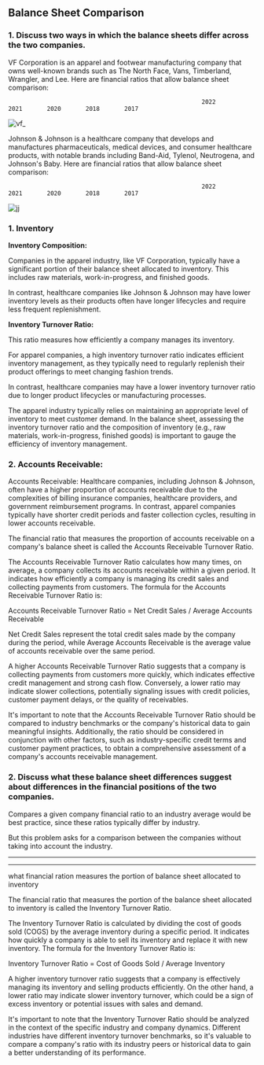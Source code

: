 ## Balance Sheet Comparison 

### 1. Discuss two ways in which the balance sheets differ across the two companies.
  
VF Corporation is an apparel and footwear manufacturing company that owns well-known brands such as The North Face, Vans, Timberland, Wrangler, and Lee. Here are financial ratios that allow balance sheet comparison: 

                                                           2022        2021       2020       2018       2017 
![vf_](https://github.com/jonfernq/Learning/assets/68504324/dc5f2622-4925-4701-9fd0-746d26425a4c)

Johnson & Johnson is a healthcare company that develops and manufactures pharmaceuticals, medical devices, and consumer healthcare products, with notable brands including Band-Aid, Tylenol, Neutrogena, and Johnson's Baby. Here are financial ratios that allow balance sheet comparison:

                                                           2022        2021       2020       2018       2017            
![jj](https://github.com/jonfernq/Learning/assets/68504324/a1c2a360-fc49-4a2f-856b-81afb984f6d2)

### 1. Inventory

**Inventory Composition:** 

Companies in the apparel industry, like VF Corporation, 
typically have a significant portion of their balance sheet allocated to inventory. 
This includes raw materials, work-in-progress, and finished goods. 

In contrast, healthcare companies like Johnson & Johnson may have lower inventory
levels as their products often have longer lifecycles and require less frequent replenishment.

**Inventory Turnover Ratio:** 

This ratio measures how efficiently a company manages its inventory. 

For apparel companies, a high inventory turnover ratio indicates efficient inventory management, 
as they typically need to regularly replenish their product offerings to meet changing fashion trends. 

In contrast, healthcare companies may have a lower inventory turnover ratio due to longer product lifecycles or manufacturing processes.

The apparel industry typically relies on maintaining an appropriate level of inventory to meet customer demand. 
In the balance sheet, assessing the inventory turnover ratio and the composition of inventory 
(e.g., raw materials, work-in-progress, finished goods) is important to gauge the efficiency of inventory management.

### 2. Accounts Receivable: 

Accounts Receivable: Healthcare companies, including Johnson & Johnson, often have a higher proportion of 
accounts receivable due to the complexities of billing insurance companies, healthcare providers, 
and government reimbursement programs. In contrast, apparel companies typically have shorter credit periods 
and faster collection cycles, resulting in lower accounts receivable.

The financial ratio that measures the proportion of accounts receivable on a company's balance sheet is called the Accounts Receivable Turnover Ratio.

The Accounts Receivable Turnover Ratio calculates how many times, on average, a company collects its accounts receivable within a given period. It indicates how efficiently a company is managing its credit sales and collecting payments from customers. The formula for the Accounts Receivable Turnover Ratio is:

Accounts Receivable Turnover Ratio = Net Credit Sales / Average Accounts Receivable

Net Credit Sales represent the total credit sales made by the company during the period, while Average Accounts Receivable is the average value of accounts receivable over the same period.

A higher Accounts Receivable Turnover Ratio suggests that a company is collecting payments from customers more quickly, which indicates effective credit management and strong cash flow. Conversely, a lower ratio may indicate slower collections, potentially signaling issues with credit policies, customer payment delays, or the quality of receivables.

It's important to note that the Accounts Receivable Turnover Ratio should be compared to industry benchmarks or the company's historical data to gain meaningful insights. Additionally, the ratio should be considered in conjunction with other factors, such as industry-specific credit terms and customer payment practices, to obtain a comprehensive assessment of a company's accounts receivable management.

### 2. Discuss what these balance sheet differences suggest about differences in the financial positions of the two companies.

Compares a given company financial ratio to an industry average would be best practice, since these ratios typically differ by industry.

But this problem asks for a comparison between the companies without taking into account the industry. 




--------------------------

* * *

what financial ration measures the portion of  balance sheet allocated to inventory

The financial ratio that measures the portion of the balance sheet allocated to inventory is called the Inventory Turnover Ratio.

The Inventory Turnover Ratio is calculated by dividing the cost of goods sold (COGS) by the average inventory during a specific period. It indicates how quickly a company is able to sell its inventory and replace it with new inventory. The formula for the Inventory Turnover Ratio is:

Inventory Turnover Ratio = Cost of Goods Sold / Average Inventory

A higher inventory turnover ratio suggests that a company is effectively managing its inventory and selling products efficiently. On the other hand, a lower ratio may indicate slower inventory turnover, which could be a sign of excess inventory or potential issues with sales and demand.

It's important to note that the Inventory Turnover Ratio should be analyzed in the context of the specific industry and company dynamics. Different industries have different inventory turnover benchmarks, so it's valuable to compare a company's ratio with its industry peers or historical data to gain a better understanding of its performance.






